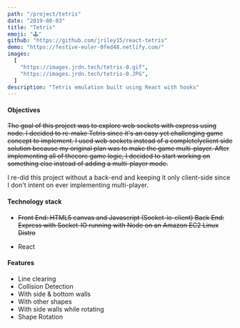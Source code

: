 ```yaml
---
path: "/project/tetris"
date: "2019-08-03"
title: "Tetris"
emoji: "🕹️"
github: "https://github.com/jriley15/react-tetris"
demo: "https://festive-euler-0fed48.netlify.com/"
images:
  [
    "https://images.jrdn.tech/tetris-0.gif",
    "https://images.jrdn.tech/tetris-0.JPG",
  ]
description: "Tetris emulation built using React with hooks"
---
```


#### Objectives

~~The goal of this project was to explore web sockets with express using node. I decided to re-make Tetris since it's an easy yet challenging game concept to implement. I used web sockets instead of a completelyclient side solution because my original plan was to make the game multi-player. After implementing all of thecore game logic, I decided to start working on something else instead of adding a multi-player mode.~~

I re-did this project without a back-end and keeping it only client-side since I don't intent on ever implementing multi-player.

#### Technology stack

- ~~Front End: HTML5 canvas and Javascript (Socket-io-client)
  Back End: Express with Socket-IO running with Node on an Amazon EC2 Linux Distro~~

- React

#### Features

- Line clearing
- Collision Detection
- With side & bottom walls
- With other shapes
- With side walls while rotating
- Shape Rotation
